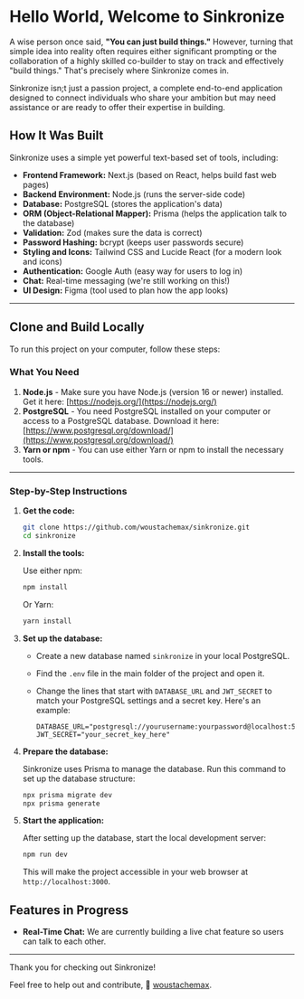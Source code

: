 # Hello World, Welcome to Sinkronize 

A wise person once said, **"You can just build things."**
However, turning that simple idea into reality often requires either significant prompting or the collaboration of a highly skilled co-builder to stay on track and effectively "build things."
That's precisely where Sinkronize comes in.

Sinkronize isn;t just a passion project, a complete end-to-end application designed to connect individuals who share your ambition but may need assistance or are ready to offer their expertise in building.

## How It Was Built

Sinkronize uses a simple yet powerful text-based set of tools, including:

* **Frontend Framework:** Next.js (based on React, helps build fast web pages)
* **Backend Environment:** Node.js (runs the server-side code)
* **Database:** PostgreSQL (stores the application's data)
* **ORM (Object-Relational Mapper):** Prisma (helps the application talk to the database)
* **Validation:** Zod (makes sure the data is correct)
* **Password Hashing:** bcrypt (keeps user passwords secure)
* **Styling and Icons:** Tailwind CSS and Lucide React (for a modern look and icons)
* **Authentication:** Google Auth (easy way for users to log in)
* **Chat:** Real-time messaging (we're still working on this!)
* **UI Design:** Figma (tool used to plan how the app looks)

---

## Clone and Build Locally

To run this project on your computer, follow these steps:

### What You Need

1.  **Node.js** - Make sure you have Node.js (version 16 or newer) installed. Get it here: [https://nodejs.org/](https://nodejs.org/)
2.  **PostgreSQL** - You need PostgreSQL installed on your computer or access to a PostgreSQL database. Download it here: [https://www.postgresql.org/download/](https://www.postgresql.org/download/)
3.  **Yarn or npm** - You can use either Yarn or npm to install the necessary tools.

---

### Step-by-Step Instructions

1.  **Get the code:**

    ```bash
    git clone https://github.com/woustachemax/sinkronize.git
    cd sinkronize
    ```

2.  **Install the tools:**

    Use either npm:

    ```bash
    npm install
    ```

    Or Yarn:

    ```bash
    yarn install
    ```

3.  **Set up the database:**

    * Create a new database named `sinkronize` in your local PostgreSQL.
    * Find the `.env` file in the main folder of the project and open it.
    * Change the lines that start with `DATABASE_URL` and `JWT_SECRET` to match your PostgreSQL settings and a secret key. Here's an example:

        ```env
        DATABASE_URL="postgresql://yourusername:yourpassword@localhost:5432/sinkronize"
        JWT_SECRET="your_secret_key_here"
        ```

4.  **Prepare the database:**

    Sinkronize uses Prisma to manage the database. Run this command to set up the database structure:

    ```bash
    npx prisma migrate dev
    npx prisma generate
    ```

5.  **Start the application:**

    After setting up the database, start the local development server:

    ```bash
    npm run dev
    ```

    This will make the project accessible in your web browser at `http://localhost:3000`.

## Features in Progress

* **Real-Time Chat:** We are currently building a live chat feature so users can talk to each other.

---

Thank you for checking out Sinkronize!

Feel free to help out and contribute, 🤎 [woustachemax](https://woustachemax.github.io/portfolio/).